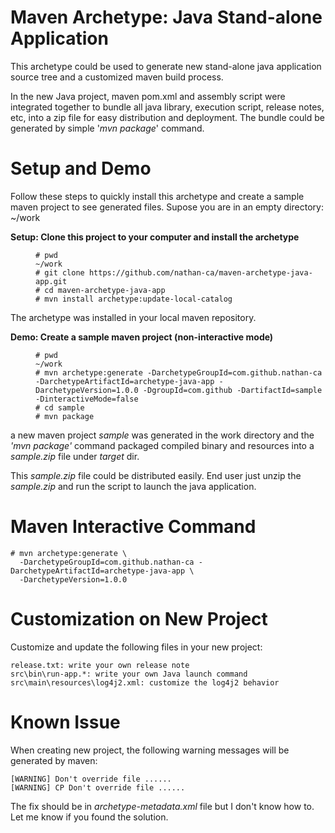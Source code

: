 # Maven Archetype: Java Stand-alone Application

This archetype could be used to generate new stand-alone java application source tree and a customized maven build process. 

In the new Java project, maven pom.xml and assembly script were integrated together to bundle all java library, execution script, release notes, etc, into a zip file for easy distribution and deployment. The bundle could be generated by simple '*mvn package*' command.

# Setup and Demo
Follow these steps to quickly install this archetype and create a sample maven project to see generated files. Supose you are in an empty directory: ~/work
<dl> 
<dt> <b>Setup: Clone this project to your computer and install the archetype</b></dt>
<dd>

```
# pwd
~/work
# git clone https://github.com/nathan-ca/maven-archetype-java-app.git
# cd maven-archetype-java-app
# mvn install archetype:update-local-catalog
```
</dd>
The archetype was installed in your local maven repository.
</dl>

<dl>
<dt> <b>Demo: Create a sample maven project (non-interactive mode)</b></dt>
<dd>

```
# pwd
~/work
# mvn archetype:generate -DarchetypeGroupId=com.github.nathan-ca -DarchetypeArtifactId=archetype-java-app -DarchetypeVersion=1.0.0 -DgroupId=com.github -DartifactId=sample -DinteractiveMode=false
# cd sample
# mvn package
```
</dd>

a new maven project *sample* was generated in the work directory and the *'mvn package'* command packaged compiled binary and resources into a *sample.zip* file under *target* dir.

This *sample.zip* file could be distributed easily. End user just unzip the *sample.zip* and run the script to launch the java application.
</dl>



# Maven Interactive Command
```
# mvn archetype:generate \
  -DarchetypeGroupId=com.github.nathan-ca -DarchetypeArtifactId=archetype-java-app \
  -DarchetypeVersion=1.0.0
```

# Customization on New Project
Customize and update the following files in your new project:
```
release.txt: write your own release note
src\bin\run-app.*: write your own Java launch command
src\main\resources\log4j2.xml: customize the log4j2 behavior
```

# Known Issue

When creating new project, the following warning messages will be generated by maven:
```
[WARNING] Don't override file ......
[WARNING] CP Don't override file ......
```

The fix should be in *archetype-metadata.xml* file but I don't know how to. Let me know if you found the solution.